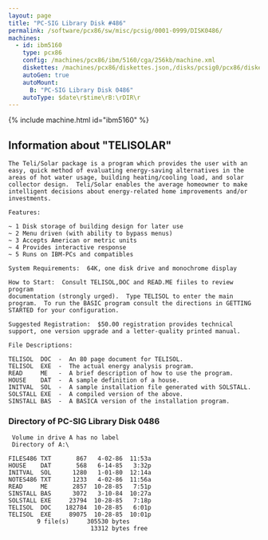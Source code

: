 ```yaml
---
layout: page
title: "PC-SIG Library Disk #486"
permalink: /software/pcx86/sw/misc/pcsig/0001-0999/DISK0486/
machines:
  - id: ibm5160
    type: pcx86
    config: /machines/pcx86/ibm/5160/cga/256kb/machine.xml
    diskettes: /machines/pcx86/diskettes.json,/disks/pcsig0/pcx86/diskettes.json
    autoGen: true
    autoMount:
      B: "PC-SIG Library Disk 0486"
    autoType: $date\r$time\rB:\rDIR\r
---
```


{% include machine.html id="ibm5160" %}

## Information about "TELISOLAR"

    The Teli/Solar package is a program which provides the user with an
    easy, quick method of evaluating energy-saving alternatives in the
    areas of hot water usage, building heating/cooling load, and solar
    collector design.  Teli/Solar enables the average homeowner to make
    intelligent decisions about energy-related home improvements and/or
    investments.
    
    Features:
    
    ~ 1 Disk storage of building design for later use
    ~ 2 Menu driven (with ability to bypass menus)
    ~ 3 Accepts American or metric units
    ~ 4 Provides interactive response
    ~ 5 Runs on IBM-PCs and compatibles
    
    System Requirements:  64K, one disk drive and monochrome display
    
    How to Start:  Consult TELISOL,DOC and READ.ME fiiles to review program
    documentation (strongly urged).  Type TELISOL to enter the main
    program.  To run the BASIC program consult the directions in GETTING
    STARTED for your configuration.
    
    Suggested Registration:  $50.00 registration provides technical
    support, one version upgrade and a letter-quality printed manual.
    
    File Descriptions:
    
    TELISOL  DOC  -  An 80 page document for TELISOL.
    TELISOL  EXE  -  The actual energy analysis program.
    READ     ME   -  A brief description of how to use the program.
    HOUSE    DAT  -  A sample definition of a house.
    INITVAL  SOL  -  A sample installation file generated with SOLSTALL.
    SOLSTALL EXE  -  A compiled version of the above.
    SINSTALL BAS  -  A BASICA version of the installation program.

### Directory of PC-SIG Library Disk 0486

     Volume in drive A has no label
     Directory of A:\

    FILES486 TXT       867   4-02-86  11:53a
    HOUSE    DAT       568   6-14-85   3:32p
    INITVAL  SOL      1280   1-01-80  12:14a
    NOTES486 TXT      1233   4-02-86  11:56a
    READ     ME       2857  10-28-85   7:51p
    SINSTALL BAS      3072   3-10-84  10:27a
    SOLSTALL EXE     23794  10-28-85   7:18p
    TELISOL  DOC    182784  10-28-85   6:01p
    TELISOL  EXE     89075  10-28-85  10:01p
            9 file(s)     305530 bytes
                           13312 bytes free
